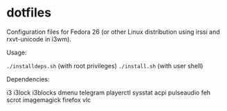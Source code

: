 # dotfiles

Configuration files for Fedora 26 (or other Linux distribution using irssi and rxvt-unicode in i3wm).

Usage:

`./installdeps.sh` (with root privileges)
`./install.sh` (with user shell)

Dependencies:

  i3
  i3lock
  i3blocks
  dmenu
  telegram
  playerctl
  sysstat
  acpi
  pulseaudio
  feh
  scrot
  imagemagick
  firefox
  vlc
